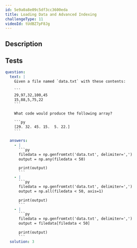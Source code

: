 ```yaml
---
id: 5e9a0a8e09c5df3cc3600eda
title: Loading Data and Advanced Indexing
challengeType: 11
videoId: tUdBZ7pF8Jg
---
```


## Description

<section id='description'>

</section>

## Tests

<section id='tests'>

````yml
question:
  text: |
    Given a file named `data.txt` with these contents:

    ```
    29,97,32,100,45
    15,88,5,75,22
    ```

    What code would produce the following array?

    ```py
    [29. 32. 45. 15.  5. 22.]
    ```

  answers:
    - |
      ```py
      filedata = np.genfromtxt('data.txt', delimiter=',')
      output = np.any(filedata < 50)

      print(output)
      ```
    - |
      ```py
      filedata = np.genfromtxt('data.txt', delimiter=',')
      output = np.all(filedata < 50, axis=1)

      print(output)
      ```
    - |
      ```py
      filedata = np.genfromtxt('data.txt', delimiter=',')
      output = filedata[filedata < 50]

      print(output)
      ```
  solution: 3
````

</section>
